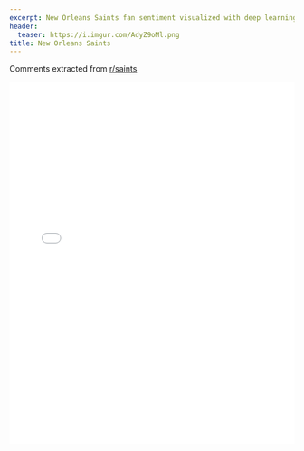 ```yaml
---
excerpt: New Orleans Saints fan sentiment visualized with deep learning.
header:
  teaser: https://i.imgur.com/AdyZ9oMl.png
title: New Orleans Saints
---
```


Comments extracted from [r/saints](https://reddit.com/r/saints)
<iframe id="igraph" scrolling="no" style="border:none;" seamless="seamless" src="/plots/NFL/NOR.html" height="640" width="100%"></iframe>